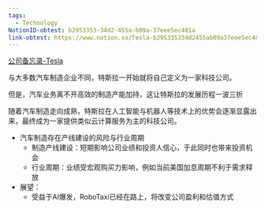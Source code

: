 ```yaml
---
tags:
  - Technology
NotionID-obtest: b2953353-34d2-455a-b09a-37eee5ec481a
link-obtest: https://www.notion.so/Tesla-b295335334d2455ab09a37eee5ec481a
---
```

[公司备忘录-Tesla](https://docs.google.com/spreadsheets/d/1WTsjE0Ojbr5QSMItKrsIIRQLB6PnB0yjrE4NSl1Q8mA/edit#gid=0)

与大多数汽车制造企业不同，特斯拉一开始就将自己定义为一家科技公司。

但是，汽车业务离不开高效的制造产能加持，这让特斯拉的发展历程一波三折

随着汽车制造走向成熟，特斯拉在人工智能与机器人等技术上的优势会逐渐显露出来，最终成为一家提供类似云计算服务为主的科技公司。

- 汽车制造存在产线建设的风险与行业周期
    - 制造产线建设：短期影响公司业绩和投资人信心，于此同时也带来投资机会
    - 行业周期：业绩受宏观购买力影响，例如当前美国加息周期不利于需求释放
- 展望：
    - 受益于AI爆发，RoboTaxi已经在路上，将改变公司盈利和估值方式
